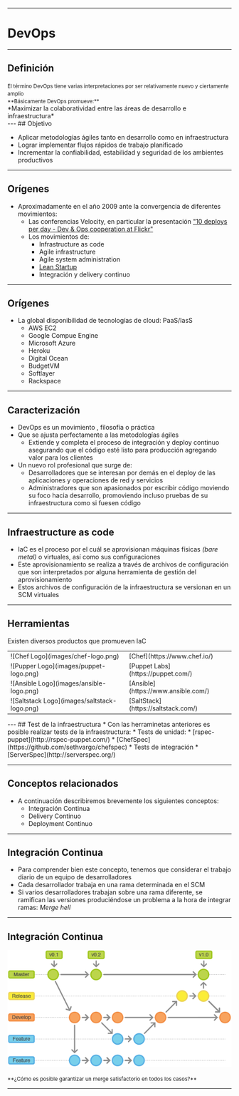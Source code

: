 ***
# DevOps
---
## Definición

<small class="fragment">
El término DevOps tiene varias interpretaciones por ser relativamente nuevo
y ciertamente amplio
<br />
**Básicamente DevOps promueve:**
</small>
<div class="fragment">
*Maximizar la colaboratividad entre las áreas de desarrollo e infraestructura*
</div>
---
## Objetivo

* Aplicar metodologías ágiles tanto en desarrollo como en infraestructura
* Lograr implementar flujos rápidos de trabajo planificado
* Incrementar la confiabilidad, estabilidad y seguridad de los ambientes
  productivos

---
## Orígenes

* Aproximadamente en el año 2009 ante la convergencia de diferentes movimientos:
  *  Las conferencias Velocity, en particular la presentación ["10 deploys per
  day - Dev & Ops cooperation at Flickr"](https://www.youtube.com/watch?v=LdOe18KhtT4)
  * Los movimientos de:
    * Infrastructure as code
    * Agile infrastructure
    * Agile system administration
    * [Lean Startup](http://theleanstartup.com/principles)
    * Integración y delivery continuo
---
## Orígenes
  * La global disponibilidad de tecnologías de cloud: PaaS/IasS
    * AWS EC2
    * Google Compue Engine
    * Microsoft Azure
    * Heroku
    * Digital Ocean
    * BudgetVM
    * Softlayer
    * Rackspace
---
## Caracterización

* DevOps es un movimiento , filosofía o práctica
* Que se ajusta perfectamente a las metodologías ágiles
  * Extiende y completa el proceso de integración y deploy continuo asegurando
    que el código esté listo para producción agregando valor para los clientes 
* Un nuevo rol profesional que surge de:
  * Desarrolladores que se interesan por demás en el deploy de las aplicaciones
    y operaciones de red y servicios
  * Administradores que son apasionados por escribir código moviendo su foco
    hacia desarrollo, promoviendo incluso pruebas de su infraestructura como si
    fuesen código
---
## Infraestructure as code

* IaC es el proceso por el cuál se aprovisionan máquinas físicas *(bare metal)* o
  virtuales, así como sus configuraciones
* Este aprovisionamiento se realiza a través de archivos de
  configuración que son interpretados por alguna herramienta de gestión del
  aprovisionamiento
* Estos archivos de configuración de la infraestructura se versionan en un SCM
  virtuales

---
## Herramientas

Existen diversos productos que promueven IaC
<table class="product_logos">
<tr>
<td> ![Chef Logo](images/chef-logo.png) </td><td> [Chef](https://www.chef.io/) </td>
</tr>
<tr>
<td> ![Pupper Logo](images/puppet-logo.png) </td><td> [Puppet Labs](https://puppet.com/) </td>
</tr>
<tr>
<td> ![Ansible Logo](images/ansible-logo.png) </td><td> [Ansible](https://www.ansible.com/) </td>
</tr>
<tr>
<td> ![Saltstack Logo](images/saltstack-logo.png) </td><td> [SaltStack](https://saltstack.com/) </td>
</tr>
</table>
---
## Test de la infraestructura
* Con las herraminetas anteriores es posible realizar tests de la
  infraestructura:
  * Tests de unidad:
      * [rspec-puppet](http://rspec-puppet.com/)
      * [ChefSpec](https://github.com/sethvargo/chefspec)
  * Tests de integración
      * [ServerSpec](http://serverspec.org/)

---
## Conceptos relacionados

* A continuación describiremos brevemente los siguientes conceptos:
  * Integración Continua
  * Delivery Continuo
  * Deployment Continuo
---
## Integración Continua

* Para comprender bien este concepto, tenemos que considerar el trabajo diario
  de un equipo de desarrolladores
* Cada desarrollador trabaja en una rama determinada en el SCM
* Si varios desarrolladores trabajan sobre una rama diferente, se ramifican las
  versiones produciéndose un problema a la hora de integrar ramas: *Merge hell*
---
## Integración Continua


![git branches](images/branches-git.png)

<small class="fragment">
**¿Cómo es posible garantizar un merge satisfactorio en todos los casos?**
</small>

---
